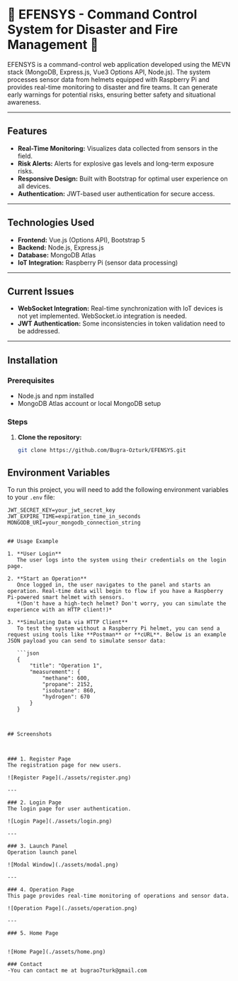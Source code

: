 # 🌟 EFENSYS - Command Control System for Disaster and Fire Management 🌟

EFENSYS is a command-control web application developed using the MEVN stack (MongoDB, Express.js, Vue3 Options API, Node.js). The system processes sensor data from helmets equipped with Raspberry Pi and provides real-time monitoring to disaster and fire teams. It can generate early warnings for potential risks, ensuring better safety and situational awareness.

---

## Features
- **Real-Time Monitoring:** Visualizes data collected from sensors in the field.
- **Risk Alerts:** Alerts for explosive gas levels and long-term exposure risks.
- **Responsive Design:** Built with Bootstrap for optimal user experience on all devices.
- **Authentication:** JWT-based user authentication for secure access.

---

## Technologies Used
- **Frontend:** Vue.js (Options API), Bootstrap 5
- **Backend:** Node.js, Express.js
- **Database:** MongoDB Atlas
- **IoT Integration:** Raspberry Pi (sensor data processing)

---

## Current Issues
- **WebSocket Integration:** Real-time synchronization with IoT devices is not yet implemented. WebSocket.io integration is needed.
- **JWT Authentication:** Some inconsistencies in token validation need to be addressed.

---

## Installation

### Prerequisites
- Node.js and npm installed
- MongoDB Atlas account or local MongoDB setup

### Steps
1. **Clone the repository:**
   ```bash
   git clone https://github.com/Bugra-Ozturk/EFENSYS.git
## Environment Variables

To run this project, you will need to add the following environment variables to your `.env` file:

```plaintext
JWT_SECRET_KEY=your_jwt_secret_key
JWT_EXPIRE_TIME=expiration_time_in_seconds
MONGODB_URI=your_mongodb_connection_string


## Usage Example

1. **User Login**  
   The user logs into the system using their credentials on the login page.

2. **Start an Operation**  
   Once logged in, the user navigates to the panel and starts an operation. Real-time data will begin to flow if you have a Raspberry Pi-powered smart helmet with sensors.  
   *(Don't have a high-tech helmet? Don't worry, you can simulate the experience with an HTTP client!)*

3. **Simulating Data via HTTP Client**  
   To test the system without a Raspberry Pi helmet, you can send a request using tools like **Postman** or **cURL**. Below is an example JSON payload you can send to simulate sensor data:

   ```json
   {
       "title": "Operation 1",
       "measurement": {
           "methane": 600,
           "propane": 2152,
           "isobutane": 860,
           "hydrogen": 670
       }
   }



## Screenshots



### 1. Register Page
The registration page for new users.

![Register Page](./assets/register.png)

---

### 2. Login Page
The login page for user authentication.

![Login Page](./assets/login.png)

---

### 3. Launch Panel
Operation launch panel

![Modal Window](./assets/modal.png)

---

### 4. Operation Page
This page provides real-time monitoring of operations and sensor data.

![Operation Page](./assets/operation.png)

---

### 5. Home Page


![Home Page](./assets/home.png)

### Contact 
-You can contact me at bugrao7turk@gmail.com 
